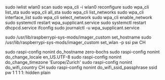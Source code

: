 sudo iwlist wlan0 scan
sudo wpa_cli -i wlan0 reconfigure
sudo wpa_cli list_sta
sudo wpa_cli all_sta
sudo wpa_cli list_networks
sudo wpa_cli interface_list
sudo wpa_cli select_network <network id>
sudo wpa_cli enable_network <network id>
sudo systemctl restart wpa_supplicant.service
sudo systemctl restart dhcpcd.service
ifconfig
sudo journalctl -u wpa_supplicant.service



sudo /usr/lib/raspberrypi-sys-mods/imager_custom set_hostname 
sudo /usr/lib/raspberrypi-sys-mods/imager_custom set_wlan -p ssi pw CH

sudo raspi-config nonint do_hostname zero-bochs
sudo raspi-config nonint do_change_locale en_US.UTF-8
sudo raspi-config nonint do_change_timezone 'Europe/Zurich'
sudo raspi-config nonint do_wifi_country CH
sudo raspi-config nonint do_wifi_ssid_passphrase ssid pw 1 1
1 1: hidden plain

